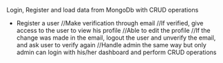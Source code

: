Login, Register and load data from MongoDb with CRUD operations
- Register a user
//Make verification through email
//If verified, give access to the user to view his profile
//Able to edit the profile
//If the change was made in the email, logout the user and unverify the email, and ask user to verify again
//Handle admin the same way but only admin can login with his/her dashboard and perform CRUD operations

